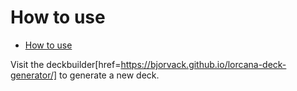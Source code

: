 # How to use

<!--toc:start-->

- [How to use](#how-to-use)
<!--toc:end-->

Visit the deckbuilder[href=https://bjorvack.github.io/lorcana-deck-generator/] to generate a new deck.
